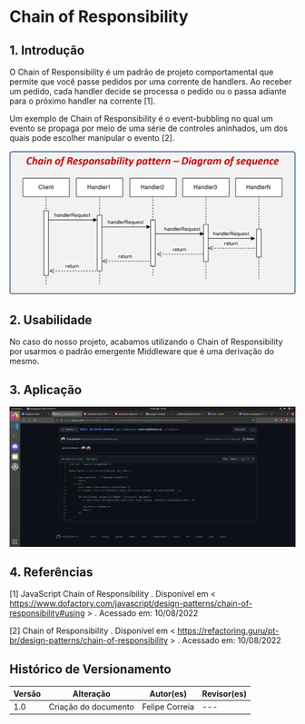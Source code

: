 # Chain of Responsibility

## 1. Introdução

O Chain of Responsibility é um padrão de projeto comportamental que permite que você passe pedidos por uma corrente de handlers. Ao receber um pedido, cada handler decide se processa o pedido ou o passa adiante para o próximo handler na corrente [1].

Um exemplo de Chain of Responsibility é o event-bubbling no qual um evento se propaga por meio de uma série de controles aninhados, um dos quais pode escolher manipular o evento [2].

![Modelo](../../../assets/chain_of_responsibility/chain2.png)

## 2. Usabilidade

No caso do nosso projeto, acabamos utilizando o Chain of Responsibility por usarmos o padrão emergente Middleware que é uma derivação do mesmo.

## 3. Aplicação

![Chain](../../../assets/chain_of_responsibility/chain.png)

## 4. Referências

[1] JavaScript Chain of Responsibility . Disponível em < <https://www.dofactory.com/javascript/design-patterns/chain-of-responsibility#using> > . Acessado em: 10/08/2022

[2] Chain of Responsibility . Disponível em < <https://refactoring.guru/pt-br/design-patterns/chain-of-responsibility> > . Acessado em: 10/08/2022

## Histórico de Versionamento

| Versão | Alteração            | Autor(es)      | Revisor(es) |
| ------ | -------------------- | -------------- | ----------- |
| 1.0    | Criação do documento | Felipe Correia | ---         |
